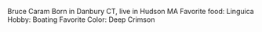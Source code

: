 Bruce Caram
Born in Danbury CT, live in Hudson MA
Favorite food: Linguica
Hobby: Boating
Favorite Color: Deep Crimson
